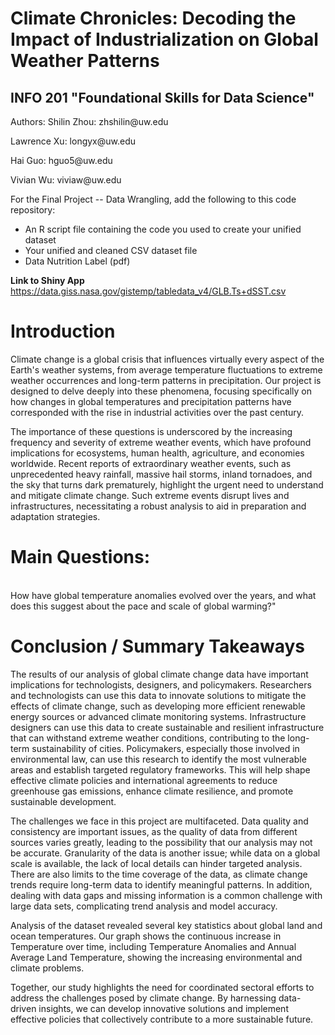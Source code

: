 # Climate Chronicles: Decoding the Impact of Industrialization on Global Weather Patterns
## INFO 201 "Foundational Skills for Data Science"

Authors: 
Shilin Zhou: zhshilin\@uw.edu

Lawrence Xu: longyx\@uw.edu

Hai Guo: hguo5\@uw.edu

Vivian Wu: viviaw\@uw.edu

For the Final Project -- Data Wrangling, add the following to this code repository:

* An R script file containing the code you used to create your unified dataset 
* Your unified and cleaned CSV dataset file
* Data Nutrition Label (pdf) 


**Link to Shiny App**
https://data.giss.nasa.gov/gistemp/tabledata_v4/GLB.Ts+dSST.csv

# Introduction
Climate change is a global crisis that influences virtually every aspect of the Earth's weather systems, from average temperature fluctuations to extreme weather occurrences and long-term patterns in precipitation. Our project is designed to delve deeply into these phenomena, focusing specifically on how changes in global temperatures and precipitation patterns have corresponded with the rise in industrial activities over the past century.

The importance of these questions is underscored by the increasing frequency and severity of extreme weather events, which have profound implications for ecosystems, human health, agriculture, and economies worldwide. Recent reports of extraordinary weather events, such as unprecedented heavy rainfall, massive hail storms, inland tornadoes, and the sky that turns dark prematurely, highlight the urgent need to understand and mitigate climate change. Such extreme events disrupt lives and infrastructures, necessitating a robust analysis to aid in preparation and adaptation strategies.

# Main Questions:
<br> How have global temperature anomalies evolved over the years, and what does this suggest about the pace and scale of global warming?"


# Conclusion / Summary Takeaways
The results of our analysis of global climate change data have important implications for technologists, designers, and policymakers. Researchers and technologists can use this data to innovate solutions to mitigate the effects of climate change, such as developing more efficient renewable energy sources or advanced climate monitoring systems. Infrastructure designers can use this data to create sustainable and resilient infrastructure that can withstand extreme weather conditions, contributing to the long-term sustainability of cities. Policymakers, especially those involved in environmental law, can use this research to identify the most vulnerable areas and establish targeted regulatory frameworks. This will help shape effective climate policies and international agreements to reduce greenhouse gas emissions, enhance climate resilience, and promote sustainable development.

The challenges we face in this project are multifaceted. Data quality and consistency are important issues, as the quality of data from different sources varies greatly, leading to the possibility that our analysis may not be accurate. Granularity of the data is another issue; while data on a global scale is available, the lack of local details can hinder targeted analysis. There are also limits to the time coverage of the data, as climate change trends require long-term data to identify meaningful patterns. In addition, dealing with data gaps and missing information is a common challenge with large data sets, complicating trend analysis and model accuracy.

Analysis of the dataset revealed several key statistics about global land and ocean temperatures. Our graph shows the continuous increase in Temperature over time, including Temperature Anomalies and Annual Average Land Temperature, showing the increasing environmental and climate problems.

Together, our study highlights the need for coordinated sectoral efforts to address the challenges posed by climate change. By harnessing data-driven insights, we can develop innovative solutions and implement effective policies that collectively contribute to a more sustainable future.
